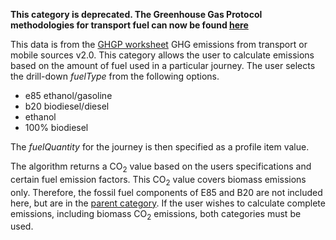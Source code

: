 **This category is deprecated. The Greenhouse Gas Protocol methodologies
for transport fuel can now be found
[here](Transport_fuels_by_Greenhouse_Gas_Protocol)**

This data is from the [GHGP
worksheet](http://www.ghgprotocol.org/calculation-tools/all-tools) GHG
emissions from transport or mobile sources v2.0. This category allows
the user to calculate emissions based on the amount of fuel used in a
particular journey. The user selects the drill-down *fuelType* from the
following options.

  - e85 ethanol/gasoline
  - b20 biodiesel/diesel
  - ethanol
  - 100% biodiesel

The *fuelQuantity* for the journey is then specified as a profile item
value.

The algorithm returns a CO<sub>2</sub> value based on the users specifications
and certain fuel emission factors. This CO<sub>2</sub> value covers biomass
emissions only. Therefore, the fossil fuel components of E85 and B20 are
not included here, but are in the [parent
category](Other_regional_transport_fuel). If the user wishes to
calculate complete emissions, including biomass CO<sub>2</sub> emissions, both
categories must be used.
